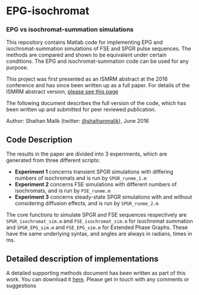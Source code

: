 <script type="text/javascript" async
  src="//cdn.mathjax.org/mathjax/latest/MathJax.js?config=TeX-MML-AM_CHTML">
</script>

# EPG-isochromat
### EPG vs isochromat-summation simulations

This repository contains Matlab code for implementing EPG and isochromat-summation simulations of FSE and SPGR pulse sequences. The methods are compared and shown to be equivalent under certain conditions. The EPG and isochromat-summation code can be used for any purpose.

This project was first presented as an ISMRM abstract at the 2016 conference and has since been written up as a full paper. For details of the ISMRM abstract version, [please see this page](docs/abstract.md)

The following document describes the full version of the code, which has been written up and submitted for peer reviewed publication.

Author: Shaihan Malik (twitter: [@shaihanmalik](https://twitter.com/shaihanmalik)), June 2016



## Code Description

The results in the paper are divided into 3 experiments, which are generated from three different scripts:

* **Experiment 1** concerns transient SPGR simulations with differing numbers of isochromats and is run by `SPGR_runme_1.m`
* **Experiment 2** concerns FSE simulations with different numbers of isochromats, and is run by `FSE_runme.m`
* **Experiment 3** concerns steady-state SPGR simulations with and without considering diffusion effects, and is run by `SPGR_runme_2.m`

The core functions to simulate SPGR and FSE sequences respectively are `SPGR_isochromat_sim.m` and `FSE_isochromat_sim.m` for isochromat summation and `SPGR_EPG_sim.m` and `FSE_EPG_sim.m` for Extended Phase Graphs. These have the same underlying syntax, and angles are always in radians, times in ms.


## Detailed description of implementations

A detailed supporting methods document has been written as part of this work. You can download it [here](docs/supporting_methods_document.pdf). Please get in touch with any comments or suggestions
